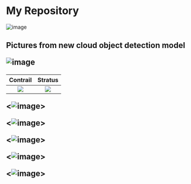 # My Repository
<!---![image](https://drive.google.com/file/d/1GOuo3397rpxLVLivfORxD4vvPWPVsw5Q/view?usp=sharing) --->
![image](https://drive.google.com/uc?export=view&id=1GOuo3397rpxLVLivfORxD4vvPWPVsw5Q)

<h2> Pictures from new cloud object detection model 

![image](https://drive.google.com/uc?export=view&id=1jSjiVLZTq3tYUV5u4JLADPQoln6B_nku)

Contrail                   | Stratus
:-------------------------:|:-------------------------:
![](https://drive.google.com/uc?export=view&id=1G_mDqO_UXz9jBmeTqw9m3nKqV-9aJ4vw)  |  ![](https://drive.google.com/uc?export=view&id=1aEi94lY4BTqnvHX5uDLaz0v7FvmQMt6D)
                 
                 

<![image](https://drive.google.com/uc?export=view&id=1K7PPbRpKWmcFB7dmAOuK6kp6L2e7C3MR)>
  
<![image](https://drive.google.com/uc?export=view&id=1aEi94lY4BTqnvHX5uDLaz0v7FvmQMt6D)>

<![image](https://drive.google.com/uc?export=view&id=1G_mDqO_UXz9jBmeTqw9m3nKqV-9aJ4vw)>

<![image](https://drive.google.com/uc?export=view&id=1RSIjYN4EVtSruMYep4IpF7oGitDHbO5F)>

<![image](https://drive.google.com/uc?export=view&id=12bNOut2bUQEc7bnkjZRdOe4a2kLC9C6M)>

